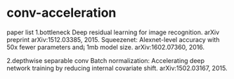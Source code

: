 # conv-acceleration
paper list
1.bottleneck 
  Deep residual learning for image recognition. arXiv preprint arXiv:1512.03385, 2015.
  Squeezenet: Alexnet-level accuracy with 50x fewer parameters and¡ 1mb model size. arXiv:1602.07360, 2016.
  
2.depthwise separable conv
  Batch normalization: Accelerating deep network training by reducing internal covariate shift. arXiv:1502.03167, 2015.
  
